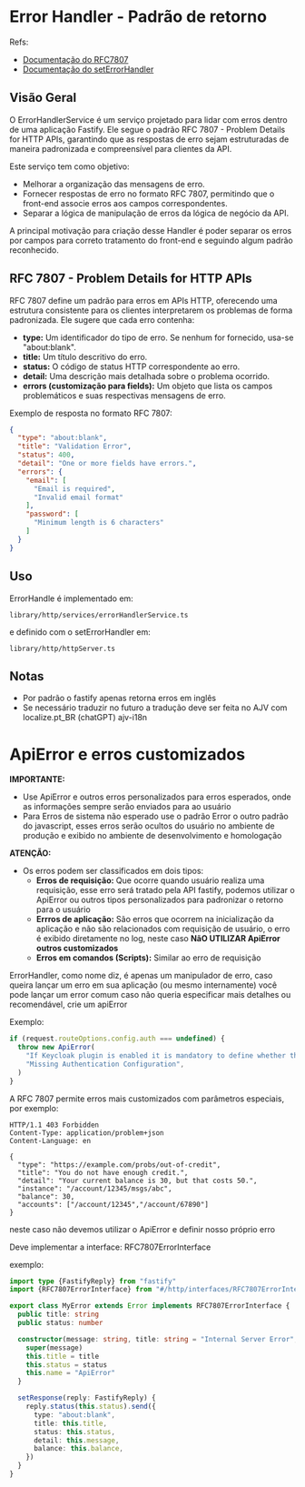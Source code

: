 # Error Handler - Padrão de retorno

Refs:

- [Documentação do RFC7807](https://datatracker.ietf.org/doc/html/rfc7807)
- [Documentação do setErrorHandler](https://fastify.dev/docs/latest/Reference/Server/#seterrorhandler)

## Visão Geral

O ErrorHandlerService é um serviço projetado para lidar com erros dentro de uma aplicação Fastify. Ele segue o padrão
RFC 7807 - Problem Details for HTTP APIs, garantindo que as respostas de erro sejam estruturadas de maneira padronizada
e compreensível para clientes da API.

Este serviço tem como objetivo:

- Melhorar a organização das mensagens de erro.
- Fornecer respostas de erro no formato RFC 7807, permitindo que o front-end associe erros aos campos correspondentes.
- Separar a lógica de manipulação de erros da lógica de negócio da API.

A principal motivação para criação desse Handler é poder separar os erros por campos para correto tratamento do
front-end e seguindo algum padrão reconhecido.

## RFC 7807 - Problem Details for HTTP APIs

RFC 7807 define um padrão para erros em APIs HTTP, oferecendo uma estrutura consistente para os clientes interpretarem
os problemas de forma padronizada. Ele sugere que cada erro contenha:

- **type:** Um identificador do tipo de erro. Se nenhum for fornecido, usa-se "about:blank".
- **title:** Um título descritivo do erro.
- **status:** O código de status HTTP correspondente ao erro.
- **detail:** Uma descrição mais detalhada sobre o problema ocorrido.
- **errors (customização para fields):** Um objeto que lista os campos problemáticos e suas respectivas mensagens de
  erro.

Exemplo de resposta no formato RFC 7807:

```json
{
  "type": "about:blank",
  "title": "Validation Error",
  "status": 400,
  "detail": "One or more fields have errors.",
  "errors": {
    "email": [
      "Email is required",
      "Invalid email format"
    ],
    "password": [
      "Minimum length is 6 characters"
    ]
  }
}
```

## Uso

ErrorHandle é implementado em:

`library/http/services/errorHandlerService.ts`

e definido com o setErrorHandler em:

`library/http/httpServer.ts`

## Notas

- Por padrão o fastify apenas retorna erros em inglês
- Se necessário traduzir no futuro a tradução deve ser feita no AJV com localize.pt_BR (chatGPT) ajv-i18n

# ApiError e erros customizados

**IMPORTANTE:**

- Use ApiError e outros erros personalizados para erros esperados, onde as informações sempre serão enviados para ao
  usuário
- Para Erros de sistema não esperado use o padrão Error o outro padrão do javascript, esses erros serão ocultos do
  usuário no ambiente de produção e exibido no ambiente de desenvolvimento e homologação

**ATENÇÃO:**

- Os erros podem ser classificados em dois tipos:
  - **Erros de requisição:** Que ocorre quando usuário realiza uma requisição, esse erro será tratado pela API fastify,
    podemos utilizar o ApiError ou outros tipos personalizados para padronizar o retorno para o usuário
  - **Errros de aplicação:** São erros que ocorrem na inicialização da aplicação e não são relacionados com requisição
    de usuário, o erro é exibido diretamente no log, neste caso **NãO UTILIZAR ApiError outros customizados**
  - **Erros em comandos (Scripts):** Similar ao erro de requisição

ErrorHandler, como nome diz, é apenas um manipulador de erro, caso queira lançar um erro em sua aplicação (ou mesmo
internamente) você pode lançar um error comum caso não queria especificar mais detalhes ou recomendável, crie um
apiError

Exemplo:

```typescript
if (request.routeOptions.config.auth === undefined) {
  throw new ApiError(
    "If Keycloak plugin is enabled it is mandatory to define whether the route is authenticated or not!",
    "Missing Authentication Configuration",
  )
}
```

A RFC 7807 permite erros mais customizados com parâmetros especiais, por exemplo:

```
HTTP/1.1 403 Forbidden
Content-Type: application/problem+json
Content-Language: en

{
  "type": "https://example.com/probs/out-of-credit",
  "title": "You do not have enough credit.",
  "detail": "Your current balance is 30, but that costs 50.",
  "instance": "/account/12345/msgs/abc",
  "balance": 30,
  "accounts": ["/account/12345","/account/67890"]
}
```

neste caso não devemos utilizar o ApiError e definir nosso próprio erro

Deve implementar a interface: RFC7807ErrorInterface

exemplo:

```typescript
import type {FastifyReply} from "fastify"
import {RFC7807ErrorInterface} from "#/http/interfaces/RFC7807ErrorInterface.js"

export class MyError extends Error implements RFC7807ErrorInterface {
  public title: string
  public status: number

  constructor(message: string, title: string = "Internal Server Error", status: number = 500, balance: number = 0) {
    super(message)
    this.title = title
    this.status = status
    this.name = "ApiError"
  }

  setResponse(reply: FastifyReply) {
    reply.status(this.status).send({
      type: "about:blank",
      title: this.title,
      status: this.status,
      detail: this.message,
      balance: this.balance,
    })
  }
}
```
